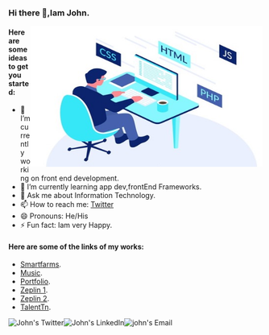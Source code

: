 ### Hi there 👋,Iam John.

<img align="right" alt="JPG" src="https://github.com/johnthomasgithub/johnthomasgithub/blob/main/co.jpg?raw=true" width="460" height="280" />

#### Here are some ideas to get you started:

- 🔭 I’m currently working on front end development.
- 🌱 I’m currently learning app dev,frontEnd Frameworks.
- 💬 Ask me about Information Technology.
- 📫 How to reach me: [Twitter](https://twitter.com/John27942316?s=09)
- 😄 Pronouns: He/His
- ⚡ Fun fact: Iam very Happy.

#### Here are some of the links of my works:
 * [Smartfarms](https://johnthomasgithub.github.io/SmartFarms/).
 * [Music](https://johnthomasgithub.github.io/Music/).
 * [Portfolio](https://johnthomasgithub.github.io/Portfolio.io/portfolio).
 * [Zeplin 1](https://johnthomasgithub.github.io/Task-1/).
 * [Zeplin 2](https://johnthomasgithub.github.io/Task-2/).
 * [TalentTn](https://johnthomasgithub.github.io/TalentTN/).
 
<a href="https://twitter.com/John27942316?s=09">
  <img align="left" alt="John's Twitter" src="https://img.icons8.com/bubbles/50/000000/twitter.png"/>
</a>

<a href="https://www.linkedin.com/in/john-thomas-505b0a1b5/">
  <img align="left" alt="John's LinkedIn" src="https://img.icons8.com/bubbles/50/000000/linkedin.png"/>
</a>

<a href="https://mail.google.com/mail/u/0/#inbox">
  <img align="left" alt="john's Email" src="https://img.icons8.com/bubbles/50/000000/gmail.png"/>
</a>

